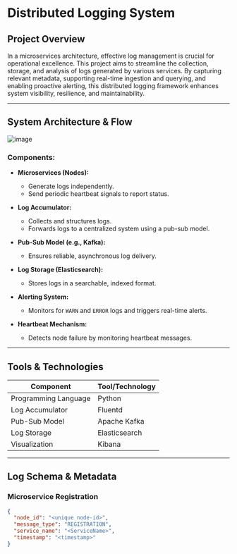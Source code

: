 #  Distributed Logging System

## Project Overview

In a microservices architecture, effective log management is crucial for operational excellence. This project aims to streamline the collection, storage, and analysis of logs generated by various services. By capturing relevant metadata, supporting real-time ingestion and querying, and enabling proactive alerting, this distributed logging framework enhances system visibility, resilience, and maintainability.

---

## System Architecture & Flow
![image](https://github.com/user-attachments/assets/822f10fe-ee12-40a5-be30-d0e5a2f85938)


### Components:

- **Microservices (Nodes):**
  - Generate logs independently.
  - Send periodic heartbeat signals to report status.
  
- **Log Accumulator:**
  - Collects and structures logs.
  - Forwards logs to a centralized system using a pub-sub model.

- **Pub-Sub Model (e.g., Kafka):**
  - Ensures reliable, asynchronous log delivery.

- **Log Storage (Elasticsearch):**
  - Stores logs in a searchable, indexed format.

- **Alerting System:**
  - Monitors for `WARN` and `ERROR` logs and triggers real-time alerts.

- **Heartbeat Mechanism:**
  - Detects node failure by monitoring heartbeat messages.

---

## Tools & Technologies

| Component           | Tool/Technology     |
|---------------------|---------------------|
| Programming Language| Python  |
| Log Accumulator     | Fluentd  |
| Pub-Sub Model       | Apache Kafka |
| Log Storage         | Elasticsearch |
| Visualization       | Kibana |

---

## Log Schema & Metadata

###  Microservice Registration
```json
{
  "node_id": "<unique node-id>",
  "message_type": "REGISTRATION",
  "service_name": "<ServiceName>",
  "timestamp": "<timestamp>"
}
